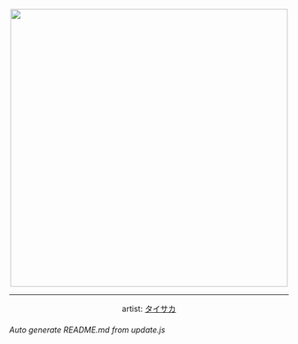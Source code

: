 
<p align="center">
  <img width="500" src="https://nekos.best/api/v2/neko/0437.png">
  <hr/>
  <center>
    artist: <a href="https://www.pixiv.net/en/artworks/89306844">タイサカ</a>
  </center>
</p>


###### Auto generate README.md from update.js

